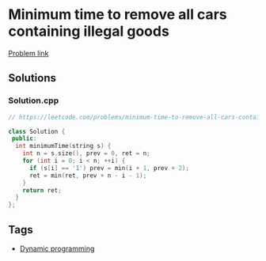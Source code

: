 # Minimum time to remove all cars containing illegal goods

[Problem link](https://leetcode.com/problems/minimum-time-to-remove-all-cars-containing-illegal-goods)

## Solutions


### Solution.cpp
```cpp
// https://leetcode.com/problems/minimum-time-to-remove-all-cars-containing-illegal-goods

class Solution {
 public:
  int minimumTime(string s) {
    int n = s.size(), prev = 0, ret = n;
    for (int i = 0; i < n; ++i) {
      if (s[i] == '1') prev = min(i + 1, prev + 2);
      ret = min(ret, prev + n - i - 1);
    }
    return ret;
  }
};
```
## Tags

* [Dynamic programming](/Collections/dynamic-programming.md#dynamic-programming)
